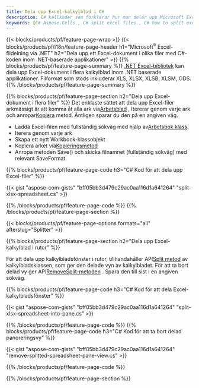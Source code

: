```yaml
---
title: Dela upp Excel-kalkylblad i C#
description: C# källkoder som förklarar hur man delar upp Microsoft Excel-filer i flera filer i Visual C#.NET-program
keywords: [C# Aspose.Cells., C# split excel files., C# how to split excel files into multiple files., C# excel splitter., C# split Cell., Cell splitter using C#]
---
```

{{< blocks/products/pf/feature-page-wrap >}}
{{< blocks/products/pf/i18n/feature-page-header h1="Microsoft<sup>&reg;</sup> Excel-fildelning via .NET" h2="Dela upp ett Excel-dokument i olika filer med C#-koden inom .NET-baserade applikationer" >}}
{{% blocks/products/pf/feature-page-summary %}}
[.NET Excel-bibliotek](/cells/sv/net/) kan dela upp Excel-dokument i flera kalkylblad inom .NET baserade applikationer. Filformat som stöds inkluderar XLS, XLSX, XLSB, XLSM, ODS.
{{% /blocks/products/pf/feature-page-summary %}}

{{% blocks/products/pf/feature-page-section h2="Dela upp Excel-dokument i flera filer" %}}
Det enklaste sättet att dela upp Excel-filer arkmässigt är att komma åt alla ark via[Arbetsblad](https://reference.aspose.com/cells/net/aspose.cells/workbook/properties/worksheets) , Itererar genom varje ark och anropar[Kopiera](https://reference.aspose.com/cells/net/aspose.cells/worksheet/methods/copy) metod. Äntligen sparar du den på en angiven väg.

 + Ladda Excel-filen med fullständig sökväg med hjälp av[Arbetsbok klass](https://reference.aspose.com/cells/net/aspose.cells/workbook).
+ Iterera genom varje ark
+ Skapa ett nytt Workbook-klassobjekt
 + Kopiera arket via[Kopieringsmetod](https://reference.aspose.com/cells/net/aspose.cells/worksheet/methods/copy)
+ Anropa metoden Save() och skicka filnamnet (fullständig sökväg) med relevant SaveFormat.

{{% blocks/products/pf/feature-page-code h3="C# Kod för att dela upp Excel-filer" %}}

{{< gist "aspose-com-gists" "bff05bb3d479c29ac0aa116d1a641264" "split-xlsx-spreadsheet.cs" >}}

{{% /blocks/products/pf/feature-page-code %}}
{{% /blocks/products/pf/feature-page-section %}}

{{< blocks/products/pf/feature-page-options formats="all" afterslug="Splitter" >}}

{{% blocks/products/pf/feature-page-section h2="Dela upp Excel-kalkylblad i rutor" %}}

 För att dela upp kalkylbladsfönster i rutor, tillhandahåller API[Split metod](https://reference.aspose.com/cells/net/aspose.cells/worksheet/methods/split) av kalkylbladsklassen, som ger den delade vyn av kalkylbladet. För att ta bort delad vy ger API[RemoveSplit-metoden](https://reference.aspose.com/cells/net/aspose.cells/worksheet/methods/removesplit) . Spara den till sist i en angiven sökväg.

{{% blocks/products/pf/feature-page-code h3="C# Kod för att dela Excel-kalkylbladsfönster" %}}

{{< gist "aspose-com-gists" "bff05bb3d479c29ac0aa116d1a641264" "split-xlsx-spreadsheet-into-pane.cs" >}}

{{% /blocks/products/pf/feature-page-code %}}
{{% blocks/products/pf/feature-page-code h3="C# Kod för att ta bort delad panoreringsvy" %}}

{{< gist "aspose-com-gists" "bff05bb3d479c29ac0aa116d1a641264" "remove-splitted-spreadsheet-pane-view.cs" >}}

{{% /blocks/products/pf/feature-page-code %}}

{{% /blocks/products/pf/feature-page-section %}}
